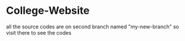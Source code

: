 # College-Website
all the source codes are on second branch named "my-new-branch" so visit there to see the codes
